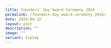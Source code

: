 ```yaml
---
title: Founders’ Day Award Ceremony 2024
permalink: /founders-day-award-ceremony-2024/
date: 2024-04-22
layout: post
description: ""
image: ""
variant: tiptap
---
```

